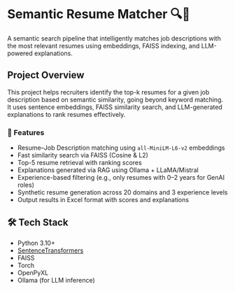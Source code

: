 # Semantic Resume Matcher 🔍📄

A semantic search pipeline that intelligently matches job descriptions with the most relevant resumes using embeddings, FAISS indexing, and LLM-powered explanations.

## Project Overview

This project helps recruiters identify the top-k resumes for a given job description based on semantic similarity, going beyond keyword matching. It uses sentence embeddings, FAISS similarity search, and LLM-generated explanations to rank resumes effectively.

### 🔧 Features

- Resume–Job Description matching using `all-MiniLM-L6-v2` embeddings
- Fast similarity search via FAISS (Cosine & L2)
- Top-5 resume retrieval with ranking scores
- Explanations generated via RAG using Ollama + LLaMA/Mistral
- Experience-based filtering (e.g., only resumes with 0–2 years for GenAI roles)
- Synthetic resume generation across 20 domains and 3 experience levels
- Output results in Excel format with scores and explanations

## 🛠 Tech Stack

- Python 3.10+
- [SentenceTransformers](https://www.sbert.net/)
- FAISS
- Torch
- OpenPyXL
- Ollama (for LLM inference)




